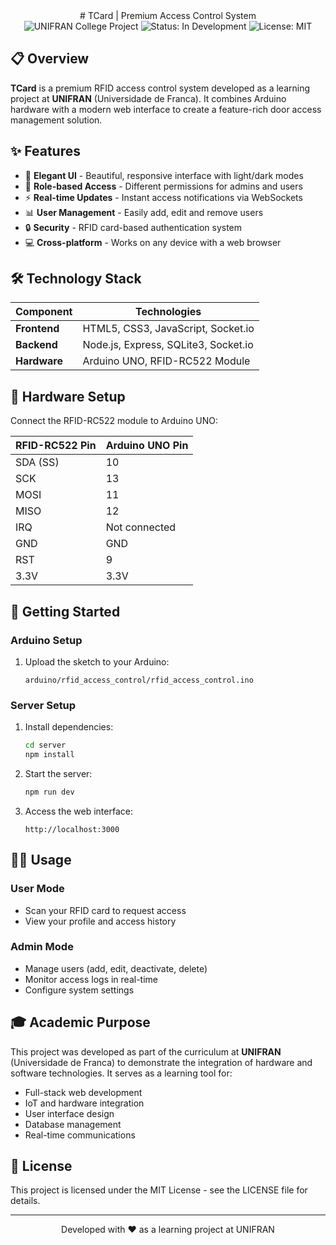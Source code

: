 <div align="center">
# TCard | Premium Access Control System
</div>
<div align="center">
  <img src="https://img.shields.io/badge/College%20Project-UNIFRAN-8E9BAE?style=for-the-badge" alt="UNIFRAN College Project"/>
  <img src="https://img.shields.io/badge/Status-In%20Development-3BB77E?style=for-the-badge" alt="Status: In Development"/>
  <img src="https://img.shields.io/badge/License-MIT-5F6773?style=for-the-badge" alt="License: MIT"/>
</div>

## 📋 Overview
**TCard** is a premium RFID access control system developed as a learning project at **UNIFRAN** (Universidade de Franca). It combines Arduino hardware with a modern web interface to create a feature-rich door access management solution.

## ✨ Features

- 🎨 **Elegant UI** - Beautiful, responsive interface with light/dark modes
- 👤 **Role-based Access** - Different permissions for admins and users
- ⚡ **Real-time Updates** - Instant access notifications via WebSockets
- 📊 **User Management** - Easily add, edit and remove users
- 🔒 **Security** - RFID card-based authentication system
- 💻 **Cross-platform** - Works on any device with a web browser

## 🛠️ Technology Stack

| Component | Technologies |
|-----------|-------------|
| **Frontend** | HTML5, CSS3, JavaScript, Socket.io |
| **Backend** | Node.js, Express, SQLite3, Socket.io |
| **Hardware** | Arduino UNO, RFID-RC522 Module |

## 🔌 Hardware Setup

Connect the RFID-RC522 module to Arduino UNO:

| RFID-RC522 Pin | Arduino UNO Pin |
|----------------|-----------------|
| SDA (SS)       | 10              |
| SCK            | 13              |
| MOSI           | 11              |
| MISO           | 12              |
| IRQ            | Not connected   |
| GND            | GND             |
| RST            | 9               |
| 3.3V           | 3.3V            |

## 🚀 Getting Started

### Arduino Setup
1. Upload the sketch to your Arduino:
   ```
   arduino/rfid_access_control/rfid_access_control.ino
   ```

### Server Setup
1. Install dependencies:
   ```bash
   cd server
   npm install
   ```

2. Start the server:
   ```bash
   npm run dev
   ```

3. Access the web interface:
   ```
   http://localhost:3000
   ```

## 🧑‍💻 Usage

### User Mode
- Scan your RFID card to request access
- View your profile and access history

### Admin Mode
- Manage users (add, edit, deactivate, delete)
- Monitor access logs in real-time
- Configure system settings

## 🎓 Academic Purpose

This project was developed as part of the curriculum at **UNIFRAN** (Universidade de Franca) to demonstrate the integration of hardware and software technologies. It serves as a learning tool for:

- Full-stack web development
- IoT and hardware integration
- User interface design
- Database management
- Real-time communications

## 📄 License

This project is licensed under the MIT License - see the LICENSE file for details.

---

<div align="center">
  <p>Developed with ❤️ as a learning project at UNIFRAN</p>
</div> 
